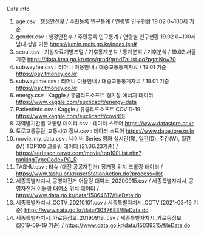 Data info

1. age.csv : [행정안전부](https://jumin.mois.go.kr/index.jsp#) / 주민등록 인구통계 / 연령별 인구현황 19.02 0~100세 기준
2. gender.csv : 행정안전부 / 주민등록 인구통계 / 연령별 인구현황 19.02 0~100세 남녀 성별 기준 https://jumin.mois.go.kr/index.jsp#
3. seoul.csv : 기상자료개방포털 / 기후통계분석 / 통계분석 / 기후분석 / 19.02 서울 기준 https://data.kma.go.kr/stcs/grnd/grndTaList.do?pgmNo=70
4. subwayfee.csv : 티머니 이용안내 / 대중교통통계자료 / 19.01 기준 https://pay.tmoney.co.kr
5. subwaytime.csv : 티머니 이용안내 / 대중교통통계자료 / 19.01 기준 https://pay.tmoney.co.kr
6. energy.csv : Kaggle / 유클리드소프트 경기장 에너지 데이터 https://www.kaggle.com/euclidsoft/energy-data
7. Patientinfo.csv : Kaggle / 유클리드소프트 COVID-19 https://www.kaggle.com/euclidsoft/covid19
8. 지역별기간별 교통량 데이터.csv : 데이터 스토어 https://www.datastore.or.kr
9. 도로교통공단_교통사고 정보.csv : 데이터 스토어 https://www.datastore.or.kr
10. movie_my_data.csv : 네이버 Series 영화 실시간(R), 일간(D), 주간(W), 월간(M) TOP100 크롤링 데이터 (21.06.23기준) / https://serieson.naver.com/movie/top100List.nhn?rankingTypeCode=PC_R
11. TASHU.csv : 타슈 (대전 공공자전거) 정거장 위치 크롤링 데이터 / https://www.tashu.or.kr/userStationAction.do?process=list
12. 세종특별자치시_공영자전거 어울링 대여소_20200915.csv / 세종특별자치시_공영자전거 어울링 대여소 위치 데이터 / https://www.data.go.kr/data/15064617/fileData.do
13. 세종특별자치시_CCTV_20210101.csv / 세종특별자치시_CCTV (2021-03-19 기준) https://www.data.go.kr/data/3037683/fileData.do
14. 세종특별자치시_가로등정보_20190919..csv / 세종특별자치시_가로등정보 (2019-09-19 기준) / https://www.data.go.kr/data/15039315/fileData.do
